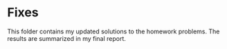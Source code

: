 # Fixes
This folder contains my updated solutions to the homework problems.  The results are summarized in my final report.